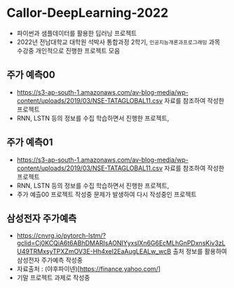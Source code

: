 # Callor-DeepLearning-2022

* 파이썬과 샘플데이터를 활용한 딥러닝 프로젝트
* 2022년 전남대학교 대학원 석박사 통합과정 2학기, `인공지능개론과프로그래밍` 과목 수강중 개인적으로 진행한 프로젝트 모음

## 주가 예측00
* https://s3-ap-south-1.amazonaws.com/av-blog-media/wp-content/uploads/2019/03/NSE-TATAGLOBAL11.csv 자료를 참조하여 작성한 프로젝트
* RNN, LSTN 등의 정보를 수집 학습하면서 진행한 프로젝트,

## 주가 예측01
* https://s3-ap-south-1.amazonaws.com/av-blog-media/wp-content/uploads/2019/03/NSE-TATAGLOBAL11.csv 자료를 참조하여 작성한 프로젝트
* RNN, LSTN 등의 정보를 수집 학습하면서 진행한 프로젝트,
* 주가 예츨00 프로젝트 작성중 문제가 발생하여 다시 작성중인 프로젝트

## 삼성전자 주가예측
* https://cnvrg.io/pytorch-lstm/?gclid=Cj0KCQiA6t6ABhDMARIsAONIYyxsIXn6G6EcMLhGnPDxnsKiv3zLU49TRMxsyTPXZmOV3E-Hh4xeI2EaAugLEALw_wcB 출처 정보를 활용하여 삼성전자 주가예측 작성중
* 자료출처 : (야후파이넨)[https://finance.yahoo.com/]
* 기말 프로젝트 과제로 작성중
